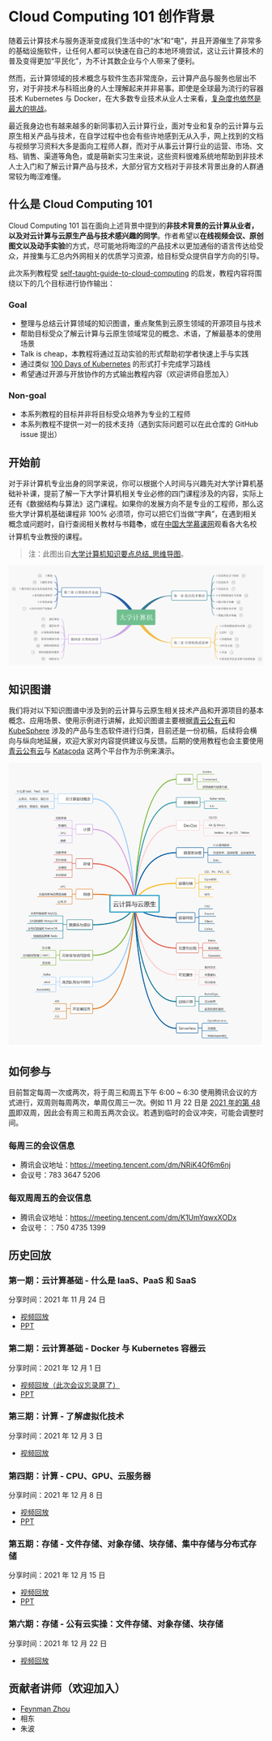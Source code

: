 # Cloud Computing 101 创作背景

随着云计算技术与服务逐渐变成我们生活中的“水”和“电”，并且开源催生了非常多的基础设施软件，让任何人都可以快速在自己的本地环境尝试，这让云计算技术的普及变得更加“平民化”，为不计其数企业与个人带来了便利。

然而，云计算领域的技术概念与软件生态非常庞杂，云计算产品与服务也层出不穷，对于非技术与科班出身的人士理解起来并非易事。即使是全球最为流行的容器技术 Kubernetes 与 Docker，在大多数专业技术从业人士来看，[复杂度也依然是最大的挑战](https://www.cncf.io/wp-content/uploads/2020/11/CNCF_Survey_Report_2020.pdf)。

最近我身边也有越来越多的新同事初入云计算行业，面对专业和复杂的云计算与云原生相关产品与技术，在自学过程中也会有些许地感到无从入手，网上找到的文档与视频学习资料大多是面向工程师人群，而对于从事云计算行业的运营、市场、文档、销售、渠道等角色，或是萌新实习生来说，这些资料很难系统地帮助到非技术人士入门和了解云计算产品与技术，大部分官方文档对于非技术背景出身的人群通常较为晦涩难懂。

## 什么是 Cloud Computing 101

Cloud Computing 101 旨在面向上述背景中提到的**非技术背景的云计算从业者，以及对云计算与云原生产品与技术感兴趣的同学**。作者希望以**在线视频会议、原创图文以及动手实验**的方式，尽可能地将晦涩的产品技术以更加通俗的语言传达给受众，并搜集与汇总内外网相关的优质学习资源，给目标受众提供自学方向的引导。

此次系列教程受 [self-taught-guide-to-cloud-computing](https://github.com/madebygps/self-taught-guide-to-cloud-computing) 的启发，教程内容将围绕以下的几个目标进行协作输出：

### Goal

- 整理与总结云计算领域的知识图谱，重点聚焦到云原生领域的开源项目与技术
- 帮助目标受众了解云计算与云原生领域常见的概念、术语，了解最基本的使用场景
- Talk is cheap，本教程将通过互动实验的形式帮助初学者快速上手与实践
- 通过类似 [100 Days of Kubernetes](https://100daysofkubernetes.io/overview.html) 的形式打卡完成学习路线
- 希望通过开源与开放协作的方式输出教程内容（欢迎讲师自愿加入）

### Non-goal

- 本系列教程的目标并非将目标受众培养为专业的工程师
- 本系列教程不提供一对一的技术支持（遇到实际问题可以在此仓库的 GitHub issue 提出）

## 开始前

对于非计算机专业出身的同学来说，你可以根据个人时间与兴趣先对大学计算机基础补补课，提前了解一下大学计算机相关专业必修的四门课程涉及的内容，实际上还有《数据结构与算法》这门课程。如果你的发展方向不是专业的工程师，那么这些大学计算机基础课程非 100% 必须项，你可以把它们当做“字典”，在遇到相关概念或问题时，自行查阅相关教材与书籍📚，或在[中国大学慕课网](https://www.icourse163.org/)观看各大名校计算机专业教授的课程。

> 注：此图出自[大学计算机知识要点总结_思维导图](https://www.processon.com/view/61162a510e3e7407d39eeee5?fromnew=1)。

![大学计算机知识要点总结](/images/computer-science-fundamentals.jpg)

## 知识图谱

我们将对以下知识图谱中涉及到的云计算与云原生相关技术产品和开源项目的基本概念、应用场景、使用示例进行讲解，此知识图谱主要根据[青云公有云](qingcloud.com)和 [KubeSphere](kubesphere.io) 涉及的产品与生态软件进行归类，目前还是一份初稿，后续将会横向与纵向地延展，欢迎大家对内容提供建议与反馈。后期的使用教程也会主要使用[青云公有云](qingcloud.com)与 [Katacoda](katacoda.com) 这两个平台作为示例来演示。

![云计算与云原生](/images/cloud-computing-mind-map.jpg)

## 如何参与

目前暂定每周一次或两次，将于周三和周五下午 6:00 ~ 6:30 使用腾讯会议的方式进行，双周则每周两次，单周仅周三一次。例如 11 月 22 日是 [2021 年的第 48 周](http://www.rili163.com/dijizhou.html)即双周，因此会有周三和周五两次会议。若遇到临时的会议冲突，可能会调整时间。

### 每周三的会议信息

- 腾讯会议地址：https://meeting.tencent.com/dm/NRiK4Of6m6nj
- 会议号：783 3647 5206

### 每双周周五的会议信息

- 腾讯会议地址：https://meeting.tencent.com/dm/K1UmYqwxXODx
- 会议号：：750 4735 1399

## 历史回放

### 第一期：云计算基础 - 什么是 IaaS、PaaS 和 SaaS

分享时间：2021 年 11 月 24 日 

- [视频回放](https://yunify.anybox.qingcloud.com/s/0AkMO2LvjreQJV1KsQUSnNTaHMXmiIcZ)
- [PPT](https://docs.google.com/presentation/d/1dIKQQPvRuTxwcgfLKtU1rtnckkddrJhPZj4Hf7PNkBE/edit?usp=sharing)

### 第二期：云计算基础 - Docker 与 Kubernetes 容器云

分享时间：2021 年 12 月 1 日

- [视频回放（此次会议忘录屏了）](https://yunify.anybox.qingcloud.com/s/PhhMhS81MKw3IJOKeaufswL23QzfGshF)
- [PPT](https://yunify.anybox.qingcloud.com/s/PhhMhS81MKw3IJOKeaufswL23QzfGshF)

### 第三期：计算 - 了解虚拟化技术

分享时间：2021 年 12 月 3 日

- [视频回放](https://yunify.anybox.qingcloud.com/s/A3IWwiz5RJrhixpodmT44Lbp7WB0uAIp)

### 第四期：计算 - CPU、GPU、云服务器

分享时间：2021 年 12 月 8 日

- [视频回放](https://yunify.anybox.qingcloud.com/s/A3IWwiz5RJrhixpodmT44Lbp7WB0uAIp)
- [PPT](https://docs.google.com/presentation/d/1dIKQQPvRuTxwcgfLKtU1rtnckkddrJhPZj4Hf7PNkBE/edit?usp=sharing)

### 第五期：存储 - 文件存储、对象存储、块存储、集中存储与分布式存储

分享时间：2021 年 12 月 15 日

- [视频回放](https://yunify.anybox.qingcloud.com/s/WyTTKWJvIk4iopFx9wtQkYMTIOZU1LCY)
- [PPT](https://yunify.anybox.qingcloud.com/s/K4i7oJhl3htj78AECAYhBLkdOcgaJKDA)

### 第六期：存储 - 公有云实操：文件存储、对象存储、块存储
分享时间：2021 年 12 月 22 日

- [视频回放](https://yunify.anybox.qingcloud.com/s/AHowYqgn8o5sGKGS1Spxiv2d9a94us0Z)

## 贡献者讲师（欢迎加入）

- [Feynman Zhou](https://github.com/FeynmanZhou/)
- 相东
- 朱波

